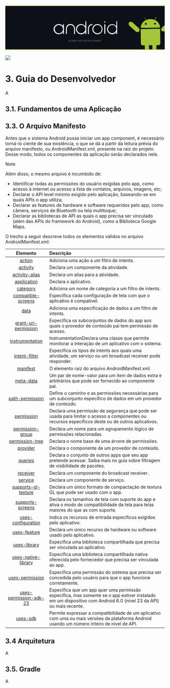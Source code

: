 ![Android](./assets/154176831-50b6f16a-2858-48a0-b8b7-59b1c8291837.png "Now in Android")

<img src="https://img.shields.io/static/v1?label=android&message=Mobile-Development&color=green&style=for-the-badge&logo=Android"/>

<!-- <p align="justify">O Android é um sistema operacional mobile, baseado em Linux, criado pela Google em 2009. Possuindo mais de dois bilhões de usuários e estando presente em mais de vinte e quatro mil modelos de dispositivos, desde smartphones e smartwatches a televisores e veículos, o sistema ganhou a alcunha de mais popular do mundo. O fato é que sua história se mistura com a histório de criação e adoção em massa dos smartphones, e por consequência, do desenvolvimento mobile.</p>

<p align="justify">Sendo o principal rival do IOS, e muitas vezes único, o sistema Android passou a ser adotado pela maior parte das empresas que desenvolvem aparelhos móveis. Empresas como Samsung, Motorola, Xiaomi e muitas outras adotaram o OS da Google a partir de sua entrada no mercado. Contudo, sua popularidade se dá muito graças a pirataria, resultado da sua já popular acessibilidade.</p>

<h1>Guia de Desenvolvimento</h1>

<p align="justify">Tendo apresentado seus números, é possível passar a pensar no apecto que supre tal montante: o desenvolvimento. O Android SDK faz parte ou impacta a vida da maior parte dos desenvolvedores mobile, sejam especialistas, generalistas ou criadores de aplicações híbridas, o que contabiliza mais de 70% da stack.</p>

<p align="justify">A documentação a seguir busca inicialmente introduzir os fundamentos do desenvolvimento de aplicativos Android, priorizando o desenvolvimento mobile, e, posteriormente, se aprofundar em especificidades.</p>



# 1. O Sistema Operacional

Compreender o Android como sistema operacional perpassa o entendimento de como este é mantido e quem está por trás de seu desenvolvimento e gerenciamento. A princípio, o Android é um produto desenvolvido pelo grupo de empresas conhecido como Open Handset Alliance (OHA), liderado pela Google. O produto engloba uma série de subprojetos de software, gerido pelo Android Open Source Project (AOSP), por meio do Programa de compatibilidade do Android. Tal programa permite que qualquer pessoa que contribua para o desenvolvimento do produto faça parte de um ecossistema compartilhado.

Desse modo o Android é intencional e explicitamente uma iniciativa de código aberto, que pode atender qualquer pessoa para qualquer finalidade, desde que legítima.

# 2. Visão Geral da Arquitetura

O Android é um sistema operacional baseado no núcleo Linux, ou seja, na base de sua arquitetura está um Kernel Linux. Tal arquitetura decorre da implementação de uma plataforma dedicada, também open source, chamada Android Open System Platform (AOSP), cuja stack de software contém as seguintes camadas:

<!-- ![img](https://source.android.com/static/images/android_stack.png?hl=pt-br)

Sobre cada camada, cabe destacar:

### 1. Linux Kernel

O kernel é a parte central de qualquer sistema operacional e se comunica com o hardware subjacente em um dispositivo, sendo nesse caso um Kernel Linux, comum a sistemas operacionais baseados em Unix.

### 2. Daemons e Bibliotecas Nativas

No Android, um daemon é um processo contínuo em segundo plano que executa várias tarefas no nível do sistema, dentre elas a execução de builds e a inicialização de bibliotecas. As bibliotecas nativas, por sua vez, têm por função interagir diretamente com o kernel ou outras interfaces e não dependem de uma implementação HAL baseada no espaço do usuário.

### 3. HAL

Um HAL é uma camada de abstração com uma interface padrão para os fornecedores de hardware implementarem. Sua principal função é expor as capacidades do hardware do dispositivo para APIs de alto nível, permitindo implementar funcionalidades sem afetá-las ou modificá-las.

### 4. Android Runtime:

O android runtime é um ambiente de tempo de execução Java fornecido pelo AOSP, que realiza a tradução do bytecode do aplicativo em instruções específicas do processador que são executadas pelo ambiente de tempo de execução do dispositivo.

### 5. Serviços do Sistema

Os serviços do sistema são componentes modulares e focados, como system_server, SurfaceFlinger e MediaService. A funcionalidade exposta pela API da estrutura do Android se comunica com os serviços do sistema para acessar o hardware subjacente.

### 6. Android Framework

O android framework é um grupo de classes Java, interfaces e outros códigos pré-compilados sobre os quais os aplicativos são construídos. Partes da estrutura são acessíveis publicamente por meio do uso da API do Android. Outras partes da estrutura estão disponíveis apenas para OEMs por meio do uso das APIs do sistema. O código da estrutura do Android é executado dentro do processo de um aplicativo.

### 7. API do Android

A API do Android é a API disponível publicamente para desenvolvedores de aplicativos Android terceirizados.

### 8. API do Sistema

A API do sistema representa as APIs do Android disponíveis apenas para parceiros e OEMs (Original Equipment Manufacturer) para inclusão em aplicativos agrupados. Essas APIs são marcadas como @SystemApi no código-fonte.

### 9. Aplicativo

Acima das demais camadas se encontram os aplicativos, dentre os quais destacam-se:

### Aplicativo Android

Um aplicativo criado exclusivamente usando a API do Android. A Google Play Store é amplamente usada para encontrar e baixar aplicativos Android, embora existam muitas outras alternativas. Em alguns casos, um fabricante de dispositivos pode querer pré-instalar um aplicativo Android para dar suporte à funcionalidade principal do dispositivo.

### Aplicativo Privilegiado

Um aplicativo criado usando uma combinação das APIs do Android e do sistema. Esses aplicativos devem ser pré-instalados como aplicativos privilegiados em um dispositivo.

### Aplicativo do Fabricante do Dispositivo

Um aplicativo criado usando uma combinação de API do Android, API do sistema e acesso direto à implementação da estrutura do Android. Como um fabricante de dispositivos pode acessar diretamente APIs instáveis ​​na estrutura do Android, esses aplicativos devem ser pré-instalados no dispositivo e podem ser atualizados somente quando o software do sistema do dispositivo for atualizado. -->

# 3. Guia do Desenvolvedor

A

## 3.1. Fundamentos de uma Aplicação

<!-- Os aplicativos Android podem ser desenvolvidos usando as linguagens Kotlin, Java e C++. As ferramentas do Android SDK compilam seu código junto com quaisquer dados e arquivos de recursos em um APK ou Android App Bundle.

Um package Android, que é um arquivo compactado com um sufixo .apk, contém o conteúdo de um aplicativo Android necessário em tempo de execução e é o arquivo que os dispositivos com tecnologia Android usam para instalar um aplicativo.

Um Android App Bundle, que pode ser identificado por um arquivo com o sufixo .aab, contém o conteúdo de um projeto de aplicativo Android, incluindo alguns metadados adicionais que não são necessários em tempo de execução. Um AAB é um formato de publicação e não pode ser instalado em dispositivos Android. Ele adia a geração e a assinatura do APK para um estágio posterior. Ao distribuir seu aplicativo por meio do Google Play, por exemplo, os servidores do Google Play geram APKs otimizados que contêm apenas os recursos e o código exigidos por um determinado dispositivo que está solicitando a instalação do aplicativo.

Cada aplicativo Android vive em sua própria sandBox, protegida pelos seguintes recursos de segurança:

- O sistema operacional Android é um sistema Linux multiusuário no qual cada aplicativo é um usuário diferente.

- Por padrão, o sistema atribui a cada aplicativo um ID de usuário Linux exclusivo (o ID é usado apenas pelo sistema e é desconhecido para o aplicativo). O sistema define permissões para todos os arquivos em um aplicativo para que apenas o ID do usuário atribuído a esse aplicativo possa acessá-los.

- Cada processo tem sua própria máquina virtual (VM), portanto, o código de um aplicativo é executado isoladamente de outros aplicativos.

- Por padrão, cada aplicativo é executado em seu próprio processo Linux. O sistema Android inicia o processo quando qualquer um dos componentes do aplicativo precisa ser executado e, em seguida, encerra o processo quando não é mais necessário ou quando o sistema deve recuperar memória para outros aplicativos.

<p align="justify">
Também cabe ressaltar que o sistema Android implementa o princípio de privilégio mínimo. Ou seja, cada aplicativo, por padrão, tem acesso apenas aos componentes necessários para fazer seu trabalho e nada mais. Isso cria um ambiente seguro no qual um aplicativo não pode acessar partes do sistema para as quais não tem permissão. No entanto, existem maneiras de um aplicativo compartilhar dados com outros aplicativos e de um aplicativo acessar os serviços do sistema:
</p>

<p align="justify">
É possível fazer com que dois aplicativos compartilhem o mesmo ID de usuário do Linux e, nesse caso, eles podem acessar os arquivos um do outro. Para conservar os recursos do sistema, os aplicativos com o mesmo ID de usuário também podem ser executados no mesmo processo do Linux e compartilhar a mesma VM. Os aplicativos também devem ser assinados com o mesmo certificado.
</p>

<p align="justify">
Um aplicativo pode solicitar permissão para acessar dados do dispositivo, como localização, câmera e conexão Bluetooth. O usuário deve conceder explicitamente essas permissões.
</p> -->

<!-- Tais métodos serão mais bem abordados no decorrer da documentação. -->

<!-- ## 3.2. App Components

Os App Components são os blocos de construção essenciais de um aplicativo Android. Cada componente é um ponto de entrada pelo qual o sistema ou um usuário pode entrar em seu aplicativo. Há quatro tipos distintos de app components:

### 3.2.1. Activities

Uma activity é um fragmento da aplicação com qual o usuário pode interagir, a qual possui certa independência dentro da estrutura da aplicação. Por exemplo, um app como o Gmail possui uma atividade para listar novos emails, uma atividade que permite a leitura destes e outra que permite respondê-los. Ou seja, as atividades trabalham para criar uma experiência coesa das funções de uma aplicação. A maioria dos aplicativos contém várias telas, ou seja, várias atividades. Normalmente, uma atividade em um aplicativo é especificada como a MainActivity, sendo a tela inicial do aplicativo. Cada atividade pode então iniciar outra atividade para realizar ações distintas. Porém, diferentemente da sua contraparte desktop, mobile-apps nem sempre são inicializados de um mesmo ponto. Pelo contrário, a jornada do usuário normalmente se inicia de forma não determinada.

Retornando ao exemplo do Gmail App, pode se notar diferentes formas de inicializá-lo, sendo a mais direta delas através da sua MainActivity. Por outro lado, quando seu acesso está atrelado a outro app, a MainActivity não será necessariamente utilizada, sendo possível acessar especificamente a task de escrita e envio de e-mails.

Toda activity é subclasse da classe Activity, a qual será abordada em detalhes mais adiante.

### 3.2.2. Services

Um service é um entry point capaz de executar um recurso de uma aplicação em segundo plano enquanto o usuário não interage com ela, ou de disponibilizar estes recursos a outras aplicações.

Serviços podem ser tanto iniciados (restritos aos próprios processos) quanto vinculados (se estendem a processos de outros apps), de modo que se tornam úteis para todos os tipos de conceitos de sistemas high-level.

Todo service é subclasse da classe Service, a qual será abordada em detalhes mais adiante

### 3.2.3. Broadcast receivers

Um broadcast receiver é um componente de comunicação tanto entre usuário e sistema, quanto entre aplicações. Sua função é basicamente disparar e transmitir eventos a quem interessar, independentemente se o app destino esteja ou não em uso.

Um app android utiliza um BroadcastReceiver tanto quando gera notificações para o usuário na barra de status, quanto quando sinaliza a outros apps que informações nele geradas estão disponíveis para uso (downloads, imagens, etc), o que ocorre sem que o usuário tome conhecimento.

Todo broadcast receiver é subclasse da classe BroadcastReceiver, a qual será abordada em detalhes mais adiante

### 3.2.4. Content providers

Um content provider gerencia um conjunto compartilhado de dados do app que você pode armazenar no sistema de arquivos, em um banco de dados SQLite, na Web ou em qualquer outro local de armazenamento permanente que seu app possa acessar. Por meio do provedor de conteúdo, outros apps podem consultar ou modificar os dados, se este assim permitir.

Por exemplo, o sistema Android oferece um provedor de conteúdo que gerencia os dados de contato do usuário. Qualquer app com as permissões adequadas pode consultar o provedor de conteúdo, por exemplo, usando ContactsContract.Data, para ler e gravar informações sobre uma pessoa específica.

Todo content provider é subclasse da classe ContentProvider, a qual será abordada em detalhes mais adiante. -->

## 3.3. O Arquivo Manifesto

Antes que o sistema Android possa iniciar um app component, é necessário torná-lo ciente de sua existência, o que se dá a partir da leitura prévia do arquivo manifesto, ou AndroidManifest.xml, presente na raiz do projeto. Desse modo, todos os componentes da aplicação serão declarados nele.

> [!NOTE]
> Além disso, o mesmo arquivo é incumbido de:
>
> - Identificar todas as permissões do usuário exigidas pelo app, como acesso à internet ou acesso a lista de contatos, arquivos, imagens, etc;
> - Declarar o API level mínimo exigido pelo aplicação, baseando-se em quais APIs o app utiliza;
> - Declarar as features de hardware e software requeridos pelo app, como câmera, serviços de Bluetooth ou tela multitoque;
> - Declarar as bibliotecas de API as quais o app precisa ser vinculado (além das APIs do framework do Android), como a Biblioteca Google Maps.

O trecho a seguir descreve todos os elementos válidos no arquivo AndroidManifest.xml:

|                                                       Elemento                                                        | Descrição                                                                                                                                                        |
| :-------------------------------------------------------------------------------------------------------------------: | :--------------------------------------------------------------------------------------------------------------------------------------------------------------- |
|                 [action](https://developer.android.com/guide/topics/manifest/action-element?hl=pt-br)                 | Adiciona uma ação a um filtro de intents.                                                                                                                        |
|               [activity](https://developer.android.com/guide/topics/manifest/activity-element?hl=pt-br)               | Declara um componente da atividade.                                                                                                                              |
|         [activity-alias](https://developer.android.com/guide/topics/manifest/activity-alias-element?hl=pt-br)         | Declara um alias para a atividade.                                                                                                                               |
|            [application](https://developer.android.com/guide/topics/manifest/application-element?hl=pt-br)            | Declara o aplicativo.                                                                                                                                            |
|               [category](https://developer.android.com/guide/topics/manifest/category-element?hl=pt-br)               | Adiciona um nome de categoria a um filtro de intents.                                                                                                            |
|     [compatible-screens](https://developer.android.com/guide/topics/manifest/compatible-screens-element?hl=pt-br)     | Especifica cada configuração de tela com que o aplicativo é compatível.                                                                                          |
|                   [data](https://developer.android.com/guide/topics/manifest/data-element?hl=pt-br)                   | Adiciona uma especificação de dados a um filtro de intents.                                                                                                      |
|   [grant-uri-permission](https://developer.android.com/guide/topics/manifest/grant-uri-permission-element?hl=pt-br)   | Especifica os subconjuntos de dados do app aos quais o provedor de conteúdo pai tem permissão de acesso.                                                         |
|        [instrumentation](https://developer.android.com/guide/topics/manifest/instrumentation-element?hl=pt-br)        | InstrumentationDeclara uma classe que permite monitorar a interação de um aplicativo com o sistema.                                                              |
|          [intent-filter](https://developer.android.com/guide/topics/manifest/intent-filter-element?hl=pt-br)          | Especifica os tipos de intents aos quais uma atividade, um serviço ou um broadcast receiver pode responder.                                                      |
|               [manifest](https://developer.android.com/guide/topics/manifest/manifest-element?hl=pt-br)               | O elemento raiz do arquivo AndroidManifest.xml.                                                                                                                  |
|              [meta-data](https://developer.android.com/guide/topics/manifest/meta-data-element?hl=pt-br)              | Um par de nome-valor para um item de dados extra e arbitrários que pode ser fornecido ao componente pai.                                                         |
|        [path-permission](https://developer.android.com/guide/topics/manifest/path-permission-element?hl=pt-br)        | Define o caminho e as permissões necessárias para um subconjunto específico de dados em um provedor de conteúdo.                                                 |
|             [permission](https://developer.android.com/guide/topics/manifest/permission-element?hl=pt-br)             | Declara uma permissão de segurança que pode ser usada para limitar o acesso a componentes ou recursos específicos deste ou de outros aplicativos.                |
|       [permission-group](https://developer.android.com/guide/topics/manifest/permission-group-element?hl=pt-br)       | Declara um nome para um agrupamento lógico de permissões relacionadas.                                                                                           |
|        [permission-tree](https://developer.android.com/guide/topics/manifest/permission-tree-element?hl=pt-br)        | Declara o nome base de uma árvore de permissões.                                                                                                                 |
|               [provider](https://developer.android.com/guide/topics/manifest/provider-element?hl=pt-br)               | Declara o componente de um provedor de conteúdo.                                                                                                                 |
|                [queries](https://developer.android.com/guide/topics/manifest/queries-element?hl=pt-br)                | Declara o conjunto de outros apps que seu app pretende acessar. Saiba mais no guia sobre filtragem de visibilidade de pacotes.                                   |
|               [receiver](https://developer.android.com/guide/topics/manifest/receiver-element?hl=pt-br)               | Declara um componente do broadcast receiver.                                                                                                                     |
|                [service](https://developer.android.com/guide/topics/manifest/service-element?hl=pt-br)                | Declara um componente de serviço.                                                                                                                                |
|    [supports-gl-texture](https://developer.android.com/guide/topics/manifest/supports-gl-texture-element?hl=pt-br)    | Declara um único formato de compactação de textura GL que pode ser usado com o app.                                                                              |
|       [supports-screens](https://developer.android.com/guide/topics/manifest/supports-screens-element?hl=pt-br)       | Declara os tamanhos de tela com suporte do app e ativa o modo de compatibilidade da tela para telas maiores do que as com suporte.                               |
|     [uses-configuration](https://developer.android.com/guide/topics/manifest/uses-configuration-element?hl=pt-br)     | Indica os recursos de entrada específicos exigidos pelo aplicativo.                                                                                              |
|           [uses-feature](https://developer.android.com/guide/topics/manifest/uses-feature-element?hl=pt-br)           | Declara um único recurso de hardware ou software usado pelo aplicativo.                                                                                          |
|           [uses-library](https://developer.android.com/guide/topics/manifest/uses-library-element?hl=pt-br)           | Especifica uma biblioteca compartilhada que precisa ser vinculada ao aplicativo.                                                                                 |
|    [uses-native-library](https://developer.android.com/guide/topics/manifest/uses-native-library-element?hl=pt-br)    | Especifica uma biblioteca compartilhada nativa oferecida pelo fornecedor que precisa ser vinculada ao app.                                                       |
|        [uses-permission](https://developer.android.com/guide/topics/manifest/uses-permission-element?hl=pt-br)        | Especifica uma permissão do sistema que precisa ser concedida pelo usuário para que o app funcione corretamente.                                                 |
| [uses-permission-sdk-23](https://developer.android.com/guide/topics/manifest/uses-permission-sdk-23-element?hl=pt-br) | Especifica que um app quer uma permissão específica, mas somente se o app estiver instalado em um dispositivo com Android 6.0 (nível 23 da API) ou mais recente. |
|               [uses-sdk](https://developer.android.com/guide/topics/manifest/uses-sdk-element?hl=pt-br)               | Permite expressar a compatibilidade de um aplicativo com uma ou mais versões da plataforma Android usando um número inteiro de nível de API.                     |

## 3.4 Arquitetura

A

## 3.5. Gradle

A
